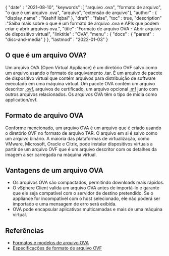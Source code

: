 {
  "date" : "2021-08-10",
  "keywords" :[ "arquivo .ova", "formato de arquivo", "o que é um arquivo .ova", "arquivo", "extensão de arquivo"],
  "author" : {
    "display_name" : "Kashif Iqbal"
},
  "draft" : "false",
   "toc" : true,
  "description" :"Saiba mais sobre o que é um formato de arquivo .ova e APIs que podem criar e abrir arquivos ova.",
  "title" :"Formato de arquivo OVA - Abrir arquivo de dispositivo virtual",
  "linktitle" : "OVA",
  "menu" : {
    "docs" : {
      "parent" : "disc-and-media"
}
},
  "lastmod" : "2022-01-03"
}

## O que é um arquivo OVA?

Um arquivo OVA (Open Virtual Appliance) é um diretório OVF salvo como um arquivo usando o formato de arquivamento .tar. É um arquivo de pacote de dispositivo virtual que contém arquivos para distribuição de software executado em uma máquina virtual. Um pacote OVA contém um arquivo descritor [.ovf](/pt/disc-and-media/ovf/), arquivos de certificado, um arquivo opcional [.mf](/pt/programming/mf/) junto com outros arquivos relacionados. Os arquivos OVA têm o tipo de mídia como application/ovf.

## Formato de arquivo OVA

Conforme mencionado, um arquivo OVA é um arquivo que é criado usando o diretório OVF no formato de arquivo TAR. O arquivo em si é salvo como um arquivo binário. A maioria das plataformas de virtualização, como VMware, Microsoft, Oracle e Citrix, pode instalar dispositivos virtuais a partir de um arquivo OVF que é um arquivo descritor com os detalhes da imagem a ser carregada na máquina virtual.

## Vantagens de um arquivo OVA

* Os arquivos OVA são compactados, permitindo downloads mais rápidos.
* O vSphere Client valida um arquivo OVA antes de importá-lo e garante que ele seja compatível com o servidor de destino pretendido. Se o appliance for incompatível com o host selecionado, ele não poderá ser importado e uma mensagem de erro será exibida.
* OVA pode encapsular aplicativos multicamadas e mais de uma máquina virtual.

## Referências

* [Formatos e modelos de arquivo OVA](https://docs.vmware.com/en/VMware-vSphere/7.0/com.vmware.vsphere.vm_admin.doc/GUID-AE61948B-C2EE-436E-BAFB-3C7209088552.html)
* [Especificações de formato de arquivo OVF](https://products.conholdate.app/viewer/view/3XKCLQbwAw/open-virtualization-format-specification-dsp0243_1-1-0.pdf)

